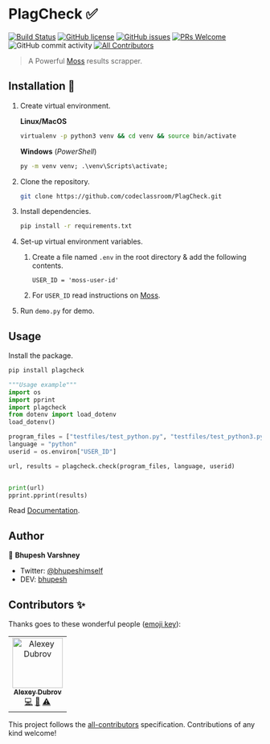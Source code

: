 # PlagCheck ✅
[![Build Status](https://travis-ci.org/codeclassroom/PlagCheck.svg?branch=master)](https://travis-ci.org/codeclassroom/PlagCheck)
[![GitHub license](https://img.shields.io/github/license/codeclassroom/PlagCheck)](https://github.com/codeclassroom/CodeRunner/blob/master/LICENSE)
[![GitHub issues](https://img.shields.io/github/issues/codeclassroom/PlagCheck?color=blueviolet)](https://github.com/codeclassroom/CodeRunner/issues)
[![PRs Welcome](https://img.shields.io/badge/PRs-welcome-orange.svg)](http://makeapullrequest.com)
![GitHub commit activity](https://img.shields.io/github/commit-activity/m/codeclassroom/PlagCheck?style=plastic)
[![All Contributors](https://img.shields.io/badge/all_contributors-1-orange.svg?style=plastic)](#contributors)

> A Powerful [Moss](http://theory.stanford.edu/~aiken/moss/) results scrapper.

## Installation 🔮

1. Create virtual environment.

    **Linux/MacOS**

    ```bash
    virtualenv -p python3 venv && cd venv && source bin/activate
    ```

    **Windows**
    (*PowerShell*)

    ```cmd
    py -m venv venv; .\venv\Scripts\activate;
    ```

2. Clone the repository.

    ```bash
    git clone https://github.com/codeclassroom/PlagCheck.git
    ```

3. Install dependencies.

    ```bash
    pip install -r requirements.txt
    ```

4. Set-up virtual environment variables.
    1. Create a file named `.env` in the root directory & add the following contents.

        ```text
        USER_ID = 'moss-user-id'
        ```

    2. For `USER_ID` read instructions on [Moss](http://theory.stanford.edu/~aiken/moss/).

5. Run `demo.py` for demo.

## Usage

Install the package.

```bash
pip install plagcheck
```

```python
"""Usage example"""
import os
import pprint
import plagcheck
from dotenv import load_dotenv
load_dotenv()

program_files = ["testfiles/test_python.py", "testfiles/test_python3.py"]
language = "python"
userid = os.environ["USER_ID"]

url, results = plagcheck.check(program_files, language, userid)


print(url)
pprint.pprint(results)

```

Read [Documentation](https://github.com/codeclassroom/PlagCheck/blob/master/docs/docs.md).

## Author

👥 **Bhupesh Varshney**

- Twitter: [@bhupeshimself](https://twitter.com/bhupeshimself)
- DEV: [bhupesh](https://dev.to/bhupesh)

## Contributors ✨

Thanks goes to these wonderful people ([emoji key](https://allcontributors.org/docs/en/emoji-key)):

<!-- ALL-CONTRIBUTORS-LIST:START - Do not remove or modify this section -->
<!-- prettier-ignore -->
<table>
  <tr>
    <td align="center"><a href="https://github.com/vhsw"><img src="https://avatars3.githubusercontent.com/u/7099976?v=4" width="100px;" alt="Alexey Dubrov"/><br /><sub><b>Alexey Dubrov</b></sub></a><br /><a href="https://github.com/codeclassroom/PlagCheck/commits?author=vhsw" title="Code">💻</a> <a href="https://github.com/codeclassroom/PlagCheck/issues?q=author%3Avhsw" title="Bug reports">🐛</a> <a href="https://github.com/codeclassroom/PlagCheck/commits?author=vhsw" title="Tests">⚠️</a></td>
  </tr>
</table>

<!-- ALL-CONTRIBUTORS-LIST:END -->

This project follows the [all-contributors](https://github.com/all-contributors/all-contributors) specification. Contributions of any kind welcome!
